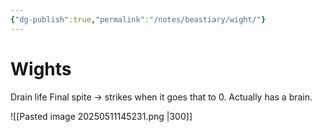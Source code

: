 ```yaml
---
{"dg-publish":true,"permalink":"/notes/beastiary/wight/"}
---
```


# Wights

Drain life
Final spite -> strikes when it goes that to 0.
Actually has a brain. 

![[Pasted image 20250511145231.png \|300]]
